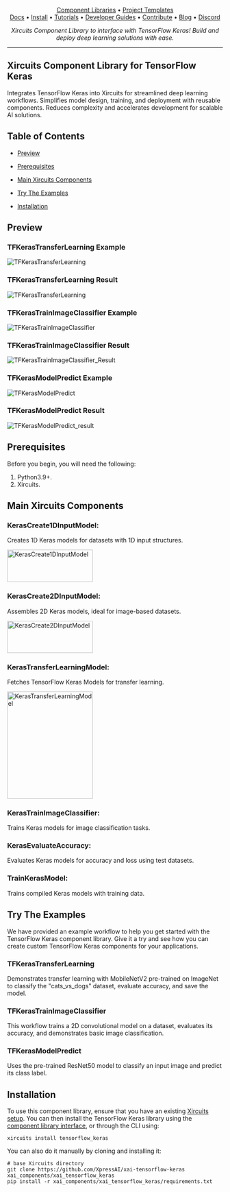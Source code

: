 <p align="center">
  <a href="https://github.com/XpressAI/xircuits/tree/master/xai_components#xircuits-component-library-list">Component Libraries</a> •
  <a href="https://github.com/XpressAI/xircuits/tree/master/project-templates#xircuits-project-templates-list">Project Templates</a>
  <br>
  <a href="https://xircuits.io/">Docs</a> •
  <a href="https://xircuits.io/docs/Installation">Install</a> •
  <a href="https://xircuits.io/docs/category/tutorials">Tutorials</a> •
  <a href="https://xircuits.io/docs/category/developer-guide">Developer Guides</a> •
  <a href="https://github.com/XpressAI/xircuits/blob/master/CONTRIBUTING.md">Contribute</a> •
  <a href="https://www.xpress.ai/blog/">Blog</a> •
  <a href="https://discord.com/invite/vgEg2ZtxCw">Discord</a>
</p>





<p align="center"><i>Xircuits Component Library to interface with TensorFlow Keras! Build and deploy deep learning solutions with ease.</i></p>

---
## Xircuits Component Library for TensorFlow Keras 

Integrates TensorFlow Keras into Xircuits for streamlined deep learning workflows. Simplifies model design, training, and deployment with reusable components. Reduces complexity and accelerates development for scalable AI solutions.

## Table of Contents

- [Preview](#preview)
  
- [Prerequisites](#prerequisites)
- [Main Xircuits Components](#main-xircuits-components)
- [Try The Examples](#try-the-examples)
- [Installation](#installation)

## Preview

### TFKerasTransferLearning Example

![TFKerasTransferLearning](https://github.com/user-attachments/assets/8719a3c1-76a6-49a5-8cd2-6c22d9abbf6c)


### TFKerasTransferLearning Result

![TFKerasTransferLearning](https://github.com/user-attachments/assets/a617cdb2-3af7-47a6-a3d4-593eefd18c68)


### TFKerasTrainImageClassifier Example

![TFKerasTrainImageClassifier](https://github.com/user-attachments/assets/e85d5f65-470f-42c3-ab85-9795ba05bcb7)


### TFKerasTrainImageClassifier Result

<img src="https://github.com/user-attachments/assets/6fd41596-aa0e-45bd-98e2-34b2baf0b5dd" alt="TFKerasTrainImageClassifier_Result" />

### TFKerasModelPredict Example

![TFKerasModelPredict](https://github.com/user-attachments/assets/71952d43-23d2-49ea-bcab-b68b9b894510)


### TFKerasModelPredict Result

<img src="https://github.com/user-attachments/assets/c9b863b4-6b66-42a2-94a3-0c9d027dec9a" alt="TFKerasModelPredict_result"  />


## Prerequisites

Before you begin, you will need the following:

1. Python3.9+.
2. Xircuits.

## Main Xircuits Components 

### KerasCreate1DInputModel:  
Creates 1D Keras models for datasets with 1D input structures.

<img src="https://github.com/user-attachments/assets/cf3c5bf4-b2ea-48e3-b964-e3fe2dbffd38" alt="KerasCreate1DInputModel" width="200" height="75" />


### KerasCreate2DInputModel:  
Assembles 2D Keras models, ideal for image-based datasets.  

<img src="https://github.com/user-attachments/assets/def84826-5549-4de4-90c2-d01eaad9dc36" alt="KerasCreate2DInputModel" width="200" height="75" />

### KerasTransferLearningModel:
Fetches TensorFlow Keras Models for transfer learning.

<img src="https://github.com/user-attachments/assets/5b98def2-87fe-4a92-8680-a2a5822210d6" alt="KerasTransferLearningModel" width="200" height="250" />

### KerasTrainImageClassifier:  
Trains Keras models for image classification tasks. 

### KerasEvaluateAccuracy:  
Evaluates Keras models for accuracy and loss using test datasets.  

### TrainKerasModel:
Trains compiled Keras models with training data.

## Try The Examples

We have provided an example workflow to help you get started with the TensorFlow Keras component library. Give it a try and see how you can create custom TensorFlow Keras components for your applications.

### TFKerasTransferLearning

Demonstrates transfer learning with MobileNetV2 pre-trained on ImageNet to classify the "cats_vs_dogs" dataset, evaluate accuracy, and save the model.

### TFKerasTrainImageClassifier

This workflow trains a 2D convolutional model on a dataset, evaluates its accuracy, and demonstrates basic image classification.

### TFKerasModelPredict

Uses the pre-trained ResNet50 model to classify an input image and predict its class label.

## Installation
To use this component library, ensure that you have an existing [Xircuits setup](https://xircuits.io/docs/main/Installation). You can then install the TensorFlow Keras library using the [component library interface](https://xircuits.io/docs/component-library/installation#installation-using-the-xircuits-library-interface), or through the CLI using:

```
xircuits install tensorflow_keras
```
You can also do it manually by cloning and installing it:
```
# base Xircuits directory
git clone https://github.com/XpressAI/xai-tensorflow-keras xai_components/xai_tensorflow_keras
pip install -r xai_components/xai_tensorflow_keras/requirements.txt 
```
